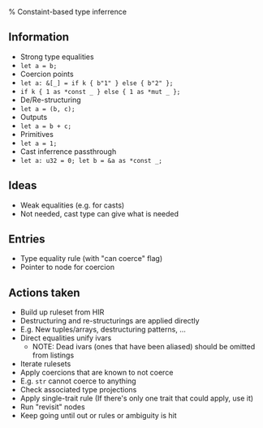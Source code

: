 % Constaint-based type inferrence

## Information
- Strong type equalities
 - `let a = b;`
- Coercion points
 - `let a: &[_] = if k { b"1" } else { b"2" };`
 - `if k { 1 as *const _ } else { 1 as *mut _ };`
- De/Re-structuring
 - `let a = (b, c);`
- Outputs
 - `let a = b + c;`
- Primitives
 - `let a = 1;`
- Cast inferrence passthrough
 - `let a: u32 = 0; let b = &a as *const _;`

## Ideas
- Weak equalities (e.g. for casts)
 - Not needed, cast type can give what is needed

## Entries
- Type equality rule (with "can coerce" flag)
 - Pointer to node for coercion

## Actions taken
- Build up ruleset from HIR
 - Destructuring and re-structurings are applied directly
  - E.g. New tuples/arrays, destructuring patterns, ...
 - Direct equalities unify ivars
     - NOTE: Dead ivars (ones that have been aliased) should be omitted from listings
- Iterate rulesets
 - Apply coercions that are known to not coerce
  - E.g. `str` cannot coerce to anything
 - Check associated type projections
  - Apply single-trait rule (If there's only one trait that could apply, use it)
 - Run "revisit" nodes
 - Keep going until out or rules or ambiguity is hit


<!-- vim: ft=markdown
-->
